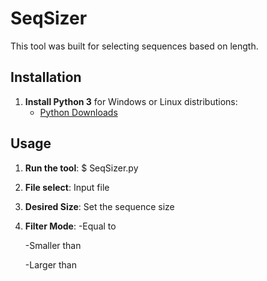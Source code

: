 # SeqSizer

This tool was built for selecting sequences based on length.

## Installation

1. **Install Python 3** for Windows or Linux distributions:
   - [Python Downloads](https://www.python.org/downloads/)

## Usage

1. **Run the tool**:
   $ SeqSizer.py
2. **File select**:
   Input file
3. **Desired Size**:
   Set the sequence size
5. **Filter Mode**:
   -Equal to

   -Smaller than

   -Larger than

